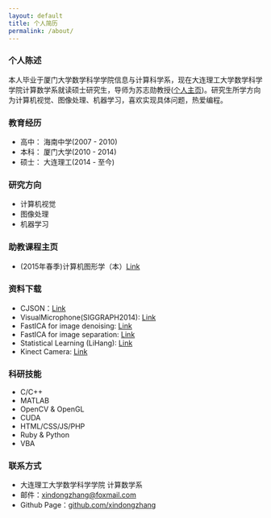 ```yaml
---
layout: default
title: 个人简历
permalink: /about/
---
```


### 个人陈述
本人毕业于厦门大学数学科学学院信息与计算科学系，现在大连理工大学数学科学学院计算数学系就读硕士研究生，导师为苏志勋教授([个人主页](http://cggi.dlut.edu.cn/?page_id=221))。研究生所学方向为计算机视觉、图像处理、机器学习，喜欢实现具体问题，热爱编程。

### 教育经历

* 高中： 海南中学(2007 - 2010)
* 本科： 厦门大学(2010 - 2014)
* 硕士： 大连理工(2014 - 至今)

### 研究方向
* 计算机视觉
* 图像处理
* 机器学习

### 助教课程主页
* (2015年春季)计算机图形学（本）[Link](https//54dreams.com/CG)

### 资料下载
* CJSON：[Link](https://github.com/xindongzhang/CJSON)
* VisualMicrophone(SIGGRAPH2014): [Link](https://github.com/xindongzhang/ViusalMicro)
* FastICA for image denoising: [Link](https://github.com/xindongzhang/FastICA-for-Image-Denoise)
* FastICA for image separation: [Link](https://github.com/xindongzhang/FastICA-for-Image-Separation)
* Statistical Learning (LiHang): [Link](https://github.com/xindongzhang/Statistical-Learning-Lihang)
* Kinect Camera: [Link](https://github.com/xindongzhang/KinectRGB)

### 科研技能
* C/C++
* MATLAB
* OpenCV & OpenGL
* CUDA
* HTML/CSS/JS/PHP
* Ruby & Python
* VBA

### 联系方式

* 大连理工大学数学科学学院 计算数学系
* 邮件：[xindongzhang@foxmail.com](mailto:xindongzhang@foxmail.com)
* Github Page：[github.com/xindongzhang](https://github.com/xindongzhang)